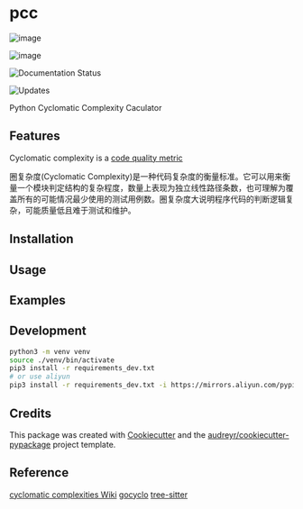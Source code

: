 # pcc

![image](https://pypi.python.org/pypi/pcc)

![image](https://travis-ci.com/nxdong/pcc)

![Documentation Status](https://pcc.readthedocs.io/en/latest/?version=latest)

![Updates](https://pyup.io/repos/github/nxdong/pcc/)

Python Cyclomatic Complexity Caculator

## Features

Cyclomatic complexity is a [code quality metric](https://en.wikipedia.org/wiki/Software_metric) 

​​圈复杂度(Cyclomatic Complexity)是一种代码复杂度的衡量标准。它可以用来衡量一个模块判定结构的复杂程度，数量上表现为独立线性路径条数，也可理解为覆盖所有的可能情况最少使用的测试用例数。圈复杂度大说明程序代码的判断逻辑复杂，可能质量低且难于测试和维护。

## Installation

## Usage

## Examples

## Development

```bash
python3 -m venv venv
source ./venv/bin/activate
pip3 install -r requirements_dev.txt
# or use aliyun
pip3 install -r requirements_dev.txt -i https://mirrors.aliyun.com/pypi/simple/
```

## Credits

This package was created with
[Cookiecutter](https://github.com/audreyr/cookiecutter) and the
[audreyr/cookiecutter-pypackage](https://github.com/audreyr/cookiecutter-pypackage)
project template.

## Reference

[cyclomatic complexities Wiki](https://en.wikipedia.org/wiki/Cyclomatic_complexity)
[gocyclo](https://github.com/fzipp/gocyclo)
[tree-sitter](https://github.com/tree-sitter/tree-sitter)
